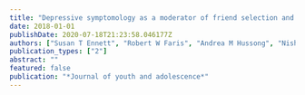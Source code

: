 ```yaml
---
title: "Depressive symptomology as a moderator of friend selection and influence on substance use involvement: estimates from grades 6 to 12 in six longitudinal school-based social networks"
date: 2018-01-01
publishDate: 2020-07-18T21:23:58.046177Z
authors: ["Susan T Ennett", "Robert W Faris", "Andrea M Hussong", "Nisha Gottfredson", "Veronica Cole"]
publication_types: ["2"]
abstract: ""
featured: false
publication: "*Journal of youth and adolescence*"
---
```


